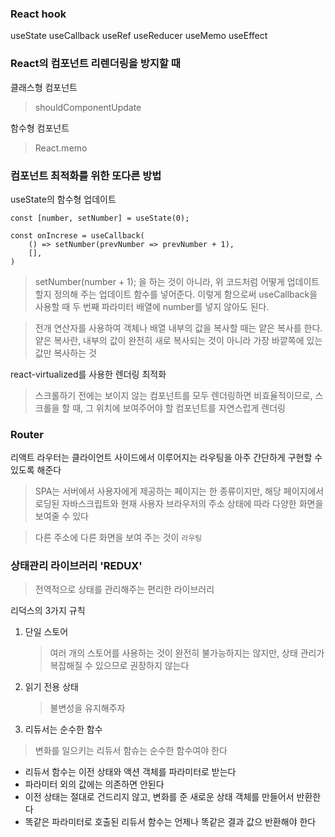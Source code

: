 ### React hook

useState
useCallback
useRef
useReducer
useMemo
useEffect

### React의 컴포넌트 리렌더링을 방지할 때

클래스형 컴포넌트

> shouldComponentUpdate

함수형 컴포넌트

> React.memo

### 컴포넌트 최적화를 위한 또다른 방법

useState의 함수형 업데이트

```
const [number, setNumber] = useState(0);

const onIncrese = useCallback(
    () => setNumber(prevNumber => prevNumber + 1),
    [],
)
```

> setNumber(number + 1); 을 하는 것이 아니라, 위 코드처럼 어떻게 업데이트할지 정의해 주는 업데이트 함수를 넣어준다. 이렇게 함으로써 useCallback을 사용할 때 두 번째 파라미터 배열에 number를 넣지 않아도 된다.

> 전개 연산자를 사용하여 객체나 배열 내부의 값을 복사할 때는 얕은 복사를 한다. 얕은 복사란, 내부의 값이 완전히 새로 복사되는 것이 아니라 가장 바깥쪽에 있는 값만 복사하는 것

react-virtualized를 사용한 렌더링 최적화

> 스크롤하기 전에는 보이지 않는 컴포넌트를 모두 렌더링하면 비효율적이므로, 스크롤을 할 때, 그 위치에 보여주어야 할 컴포넌트를 자연스럽게 렌더링

### Router

리액트 라우터는 클라이언트 사이드에서 이루어지는 라우팅을 아주 간단하게 구현할 수 있도록 해준다

> SPA는 서버에서 사용자에게 제공하는 페이지는 한 종류이지만, 해당 페이지에서 로딩된 자바스크립트와 현재 사용자 브라우저의 주소 상태에 따라 다양한 화면을 보여줄 수 있다

> 다른 주소에 다른 화면을 보여 주는 것이 `라우팅`

### 상태관리 라이브러리 'REDUX'

> 전역적으로 상태를 관리해주는 편리한 라이브러리

리덕스의 3가지 규칙

1. 단일 스토어

   > 여러 개의 스토어를 사용하는 것이 완전히 불가능하지는 않지만, 상태 관리가 복잡해질 수 있으므로 권장하지 않는다

2. 읽기 전용 상태

   > 불변성을 유지해주자

3. 리듀서는 순수한 함수

> 변화를 일으키는 리듀서 함슈는 순수한 함수여야 한다

- 리듀서 함수는 이전 상태와 액션 객체를 파라미터로 받는다
- 파라미터 외의 값에는 의존하면 안된다
- 이전 상태는 절대로 건드리지 않고, 변화를 준 새로운 상태 객체를 만들어서 반환한다
- 똑같은 파라미터로 호출된 리듀서 함수는 언제나 똑같은 결과 값으 반환해야 한다
